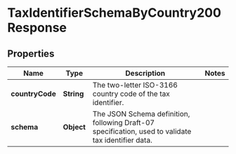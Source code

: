 

# TaxIdentifierSchemaByCountry200Response


## Properties

| Name | Type | Description | Notes |
|------------ | ------------- | ------------- | -------------|
|**countryCode** | **String** | The two-letter ISO-3166 country code of the tax identifier. |  |
|**schema** | **Object** | The JSON Schema definition, following Draft-07 specification, used to validate tax identifier data. |  |



